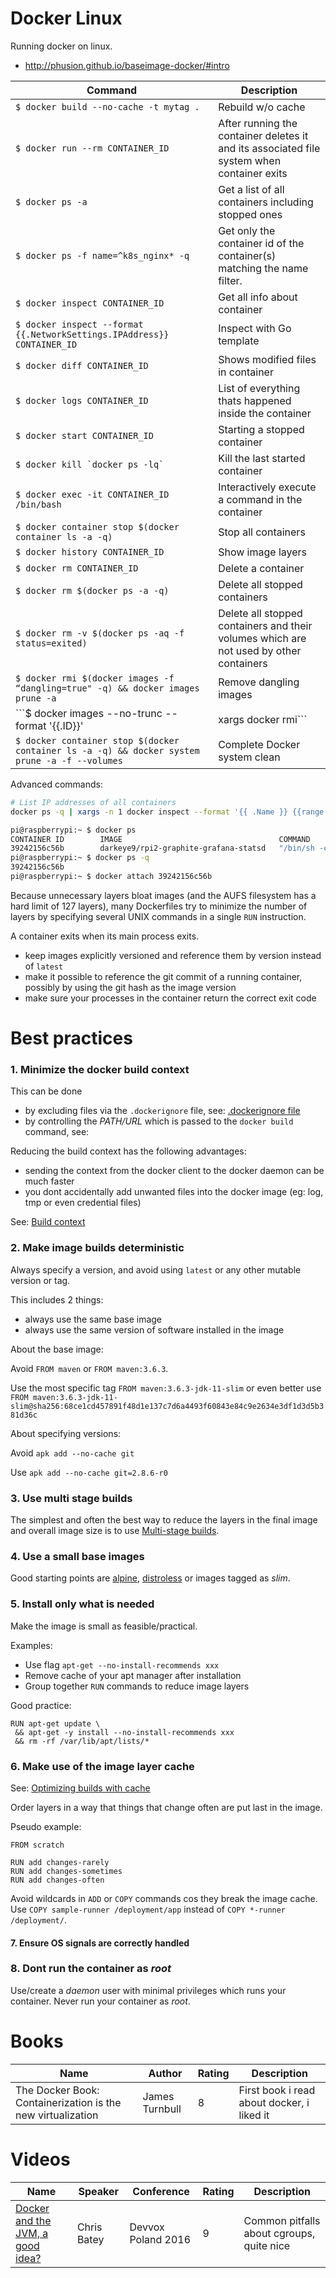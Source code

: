 Docker Linux
============

Running docker on linux.

* http://phusion.github.io/baseimage-docker/#intro

| Command | Description |
|---------|-------------|
| ```$ docker build --no-cache -t mytag .``` | Rebuild w/o cache |
| ```$ docker run --rm CONTAINER_ID``` | After running the container deletes it and its associated file system when container exits |
| ```$ docker ps -a```                 | Get a list of all containers including stopped ones |
| ```$ docker ps -f name=^k8s_nginx* -q``` | Get only the container id of the container(s) matching the name filter. |
| ```$ docker inspect CONTAINER_ID``` | Get all info about container |
| ```$ docker inspect --format {{.NetworkSettings.IPAddress}} CONTAINER_ID``` | Inspect with Go template | 
| ```$ docker diff CONTAINER_ID``` | Shows modified files in container |
| ```$ docker logs CONTAINER_ID``` | List of everything thats happened inside the container |
| ```$ docker start CONTAINER_ID```                 | Starting a stopped container |
| ```$ docker kill `docker ps -lq` ``` | Kill the last started container |
| ```$ docker exec -it CONTAINER_ID /bin/bash``` | Interactively execute a command in the container |
| ```$ docker container stop $(docker container ls -a -q)``` | Stop all containers |
| ```$ docker history CONTAINER_ID``` | Show image layers |
| ```$ docker rm CONTAINER_ID``` | Delete a container |
| ```$ docker rm $(docker ps -a -q)``` | Delete all stopped containers |
| ```$ docker rm -v $(docker ps -aq -f status=exited)``` | Delete all stopped containers and their volumes which are not used by other containers |
| ```$ docker rmi $(docker images -f “dangling=true" -q) && docker images prune -a``` | Remove dangling images |
| ```$ docker images --no-trunc --format '{{.ID}}' | xargs docker rmi``` | Remove cached docker layers |
| ```$ docker container stop $(docker container ls -a -q) && docker system prune -a -f --volumes``` | Complete Docker system clean |

Advanced commands:

```bash
# List IP addresses of all containers
docker ps -q | xargs -n 1 docker inspect --format '{{ .Name }} {{range .NetworkSettings.Networks}} {{.IPAddress}}{{end}}' | sed 's#^/##'
```

```bash
pi@raspberrypi:~ $ docker ps
CONTAINER ID        IMAGE                                   COMMAND                  CREATED             STATUS              PORTS                                                                                            NAMES
39242156c56b        darkeye9/rpi2-graphite-grafana-statsd   "/bin/sh -c 'supervis"   31 minutes ago      Up 31 minutes       0.0.0.0:2003->2003/tcp, 0.0.0.0:3000->3000/tcp, 0.0.0.0:8125->8125/tcp, 0.0.0.0:8125->8125/udp   stats
pi@raspberrypi:~ $ docker ps -q
39242156c56b
pi@raspberrypi:~ $ docker attach 39242156c56b
```

Because unnecessary layers bloat images (and the AUFS filesystem has a hard limit of
127 layers), many Dockerfiles try to minimize the number of layers by specifying several 
UNIX commands in a single `RUN` instruction.

A container exits when its main process exits.

 - keep images explicitly versioned and reference them by version instead of `latest`
 - make it possible to reference the git commit of a running container, possibly by using the git hash as the image version
 - make sure your processes in the container return the correct exit code

[Best practices (docker)]: https://docs.docker.com/develop/dev-best-practices/
[Best practices (google)]: https://cloud.google.com/solutions/best-practices-for-building-containers
[Performance Improvements]: https://stackify.com/docker-performance-improvement-tips-and-tricks/

# Best practices

### 1. Minimize the docker build context 
 
This can be done 
- by excluding files via the `.dockerignore` file, see: [.dockerignore file](https://docs.docker.com/engine/reference/builder/#dockerignore-file)
- by controlling the *PATH/URL* which is passed to the `docker build` command, see: []()

Reducing the build context has the following advantages:
- sending the context from the docker client to the docker daemon can be much faster
- you dont accidentally add unwanted files into the docker image (eg: log, tmp or even credential files)

See: [Build context](https://docs.docker.com/build/building/context/)

### 2. Make image builds deterministic

Always specify a version, and avoid using `latest` or any other mutable version or tag.

This includes 2 things:
- always use the same base image
- always use the same version of software installed in the image

About the base image:  

Avoid `FROM maven` or `FROM maven:3.6.3`.

Use the most specific tag `FROM maven:3.6.3-jdk-11-slim`
or even better use `FROM maven:3.6.3-jdk-11-slim@sha256:68ce1cd457891f48d1e137c7d6a4493f60843e84c9e2634e3df1d3d5b381d36c`

About specifying versions:  

Avoid `apk add --no-cache git`

Use `apk add --no-cache git=2.8.6-r0`

### 3. Use multi stage builds

The simplest and often the best way to reduce the layers in the final image and overall image size is to use [Multi-stage builds](https://docs.docker.com/build/building/multi-stage/).

### 4. Use a small base images

Good starting points are [alpine](https://www.alpinelinux.org/), [distroless](https://github.com/GoogleContainerTools/distroless) or images tagged as *slim*.

### 5. Install only what is needed

Make the image is small as feasible/practical.

Examples:
- Use flag `apt-get --no-install-recommends xxx`
- Remove cache of your apt manager after installation
- Group together `RUN` commands to reduce image layers

Good practice:
```
RUN apt-get update \
 && apt-get -y install --no-install-recommends xxx
 && rm -rf /var/lib/apt/lists/*
```

### 6. Make use of the image layer cache

See: [Optimizing builds with cache](https://docs.docker.com/build/cache/)

Order layers in a way that things that change often are put last in the image.

Pseudo example:
```
FROM scratch

RUN add changes-rarely
RUN add changes-sometimes
RUN add changes-often
```

Avoid wildcards in `ADD` or `COPY` commands cos they break the image cache.
Use `COPY sample-runner /deployment/app` instead of `COPY *-runner /deployment/`.

#### 7. Ensure OS signals are correctly handled


### 8. Dont run the container as *root*

Use/create a *daemon*  user with minimal privileges which runs your container. Never run your container as *root*.


# Books

Name | Author | Rating | Description |
-----|--------|--------|-------------|
The Docker Book: Containerization is the new virtualization | James Turnbull | 8 | First book i read about docker, i liked it |

# Videos

Name | Speaker | Conference | Rating | Description |
-----|---------|------------|--------|-------------|
[Docker and the JVM, a good idea?] | Chris Batey | Devvox Poland 2016 | 9 | Common pitfalls about cgroups, quite nice |

[Docker and the JVM, a good idea?]: https://www.youtube.com/watch?v=Vt4G-pHXfs4
